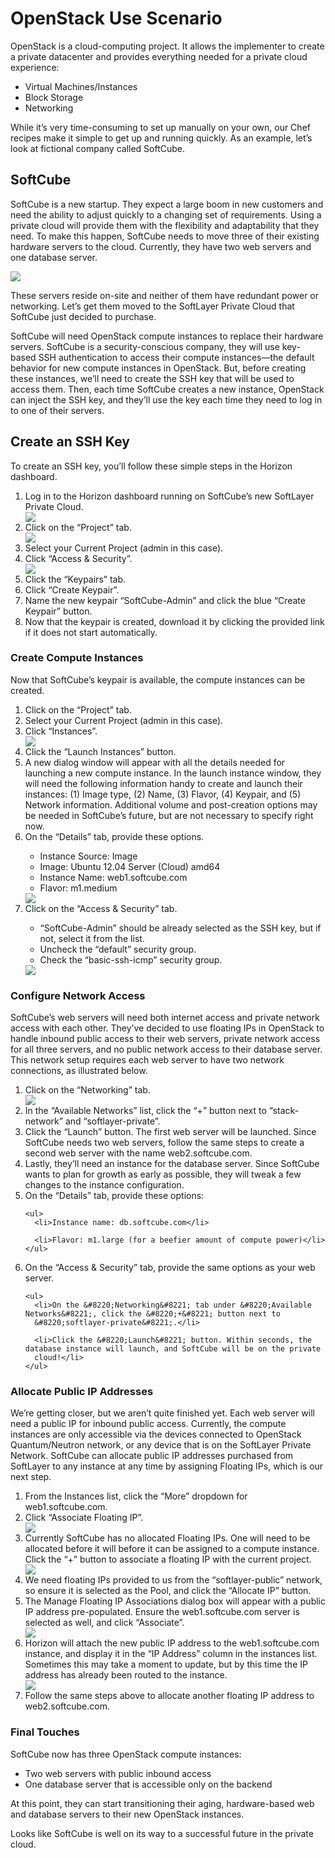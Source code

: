 # OpenStack Use Scenario

OpenStack is a cloud-computing project. It allows the implementer to create a private datacenter and provides everything needed for a
private cloud experience:

*   Virtual Machines/Instances
*   Block Storage
*   Networking

While it&#8217;s very time-consuming to set up manually on your own, our Chef recipes make it simple to get up and running quickly. As
an example, let&#8217;s look at fictional company called SoftCube.

## SoftCube

SoftCube is a new startup. They expect a large boom in new customers and need the ability to adjust quickly to a changing set of
requirements. Using a private cloud will provide them with the flexibility and adaptability that they need. To make this happen, SoftCube
needs to move three of their existing hardware servers to the cloud. Currently, they have two web servers and one database server.

<img class="img-thumbnail" src="{{ page.baseurl }}img/use-scenario/017.png">

These servers reside on-site and neither of them have redundant power or networking. Let&#8217;s get them moved to the SoftLayer Private
Cloud that SoftCube just decided to purchase.

SoftCube will need OpenStack compute instances to replace their hardware servers. SoftCube is a security-conscious company, they will
use key-based <span class="caps">SSH</span> authentication to access their compute instances—the default behavior for new compute instances
in OpenStack. But, before creating these instances, we&#8217;ll need to create the <span class="caps">SSH</span> key that will be used to
access them. Then, each time SoftCube creates a new instance, OpenStack can inject the <span class="caps">SSH</span> key, and they&#8217;ll
use the key each time they need to log in to one of their servers.

## Create an <span class="caps">SSH</span> Key

To create an <span class="caps">SSH</span> key, you&#8217;ll follow these simple steps in the Horizon dashboard.

<ol>
<li>Log in to the Horizon dashboard running on SoftCube&#8217;s new SoftLayer Private Cloud.</li>
<img class="img-thumbnail" src="{{ page.baseurl }}img/use-scenario/006.png">
<li>Click on the &#8220;Project&#8221; tab.</li>
<img class="img-thumbnail" src="{{ page.baseurl }}img/use-scenario/016.png">
<li>Select your Current Project (admin in this case).</li>
<li>Click &#8220;Access &amp; Security&#8221;.</li>
<img class="img-thumbnail" src="{{ page.baseurl }}img/use-scenario/001.png">
<li>Click the &#8220;Keypairs&#8221; tab.</li>
<li>Click &#8220;Create Keypair&#8221;.</li>
<li>Name the new keypair &#8220;SoftCube-Admin&#8221; and click the blue &#8220;Create Keypair&#8221; button.</li>
<li>Now that the keypair is created, download it by clicking the provided link if it does not start automatically.</li>
</ol>

### Create Compute Instances

Now that SoftCube&#8217;s keypair is available, the compute instances can be created.

<ol>
<li>Click on the &#8220;Project&#8221; tab.</li>
<li>Select your Current Project (admin in this case).</li>
<li>Click &#8220;Instances&#8221;.</li>
<img class="img-thumbnail" src="{{ page.baseurl }}img/use-scenario/010.png">
<li>Click the &#8220;Launch Instances&#8221; button.</li>
<li>A new dialog window will appear with all the details needed for launching a new compute instance. In the launch instance window, they
  will need the following information handy to create and launch their instances: (1) Image type, (2) Name, (3) Flavor, (4) Keypair, and
  (5) Network information. Additional volume and post-creation options may be needed in SoftCube&#8217;s future, but are not necessary to
  specify right now.</li>
<li>On the &#8220;Details&#8221; tab, provide these options.</li>
<ul>
<li>Instance Source: Image</li>
<li>Image: Ubuntu 12.04 Server (Cloud) amd64</li>
<li>Instance Name: web1.softcube.com</li>
<li>Flavor: m1.medium</li>
</ul>
<img class="img-thumbnail" src="{{ page.baseurl }}img/use-scenario/004.png">
<li>Click on the &#8220;Access &amp; Security&#8221; tab.</li>
<ul>
<li>&#8220;SoftCube-Admin&#8221; should be already selected as the <span class="caps">SSH</span> key, but if not, select it from the list.</li>
<li>Uncheck the &#8220;default&#8221; security group.</li>
<li>Check the &#8220;basic-ssh-icmp&#8221; security group.</li>
</ul>
<img class="img-thumbnail" src="{{ page.baseurl }}img/use-scenario/012.png">
</ol>

### Configure Network Access

SoftCube&#8217;s web servers will need both internet access and private network access with each other. They&#8217;ve decided to use
floating IPs in OpenStack to handle inbound public access to their web servers, private network access for all three servers, and no public
network access to their database server. This network setup requires each web server to have two network connections, as illustrated
below.

<ol>
  <li>Click on the &#8220;Networking&#8221; tab.</li>
<img class="img-thumbnail" src="{{ page.baseurl }}img/use-scenario/005.png">
<li>In the &#8220;Available Networks&#8221; list, click the &#8220;+&#8221; button next to &#8220;stack-network&#8221; and
  &#8220;softlayer-private&#8221;.</li>
<li>Click the &#8220;Launch&#8221; button. The first web server will be launched. Since SoftCube needs two web servers, follow the same
  steps to create a second web server with the name web2.softcube.com.</li>
<li>Lastly, they&#8217;ll need an instance for the database server. Since SoftCube wants to plan for growth as early as possible, they
  will tweak a few changes to the instance configuration.</li>
<li>On the &#8220;Details&#8221; tab, provide these options:

    <ul>
      <li>Instance name: db.softcube.com</li>

      <li>Flavor: m1.large (for a beefier amount of compute power)</li>
    </ul>
  </li>

  <li>On the &#8220;Access &amp; Security&#8221; tab, provide the same options as your web server.

    <ul>
      <li>On the &#8220;Networking&#8221; tab under &#8220;Available Networks&#8221;, click the &#8220;+&#8221; button next to
      &#8220;softlayer-private&#8221;.</li>

      <li>Click the &#8220;Launch&#8221; button. Within seconds, the database instance will launch, and SoftCube will be on the private
      cloud!</li>
    </ul>
  </li>
</ol>

### Allocate Public IP Addresses

We&#8217;re getting closer, but we aren&#8217;t quite finished yet. Each web server will need a public IP for inbound public access.
Currently, the compute instances are only accessible via the devices connected to OpenStack Quantum/Neutron network, or any device that is
on the SoftLayer Private Network. SoftCube can allocate public IP addresses purchased from SoftLayer to any instance at any time by
assigning Floating IPs, which is our next step.

<ol>
  <li>From the Instances list, click the &#8220;More&#8221; dropdown for web1.softcube.com.</li>

  <li>Click &#8220;Associate Floating IP&#8221;.</li>

<img class="img-thumbnail" src="{{ page.baseurl }}img/use-scenario/003.png">

  <li>Currently SoftCube has no allocated Floating IPs. One will need to be allocated before it will before it can be assigned to a compute
  instance. Click the &#8220;+&#8221; button to associate a floating IP with the current project.</li>

<img class="img-thumbnail" src="{{ page.baseurl }}img/use-scenario/013.png">

  <li>We need floating IPs provided to us from the &#8220;softlayer-public&#8221; network, so ensure it is selected as the Pool, and click
  the &#8220;Allocate IP&#8221; button.</li>

  <li>The Manage Floating IP Associations dialog box will appear with a public IP address pre-populated. Ensure the web1.softcube.com
  server is selected as well, and click &#8220;Associate&#8221;.</li>

<img class="img-thumbnail" src="{{ page.baseurl }}img/use-scenario/014.png">

  <li>Horizon will attach the new public IP address to the web1.softcube.com instance, and display it in the &#8220;IP Address&#8221;
  column in the instances list. Sometimes this may take a moment to update, but by this time the IP address has already been routed to the
  instance.</li>

<img class="img-thumbnail" src="{{ page.baseurl }}img/use-scenario/015.png">

  <li>Follow the same steps above to allocate another floating IP address to web2.softcube.com.</li>
</ol>

### Final Touches

SoftCube now has three OpenStack compute instances:

*   Two web servers with public inbound access
*   One database server that is accessible only on the backend

At this point, they can start transitioning their aging, hardware-based web and database servers to their new OpenStack instances.

Looks like SoftCube is well on its way to a successful future in the private cloud.